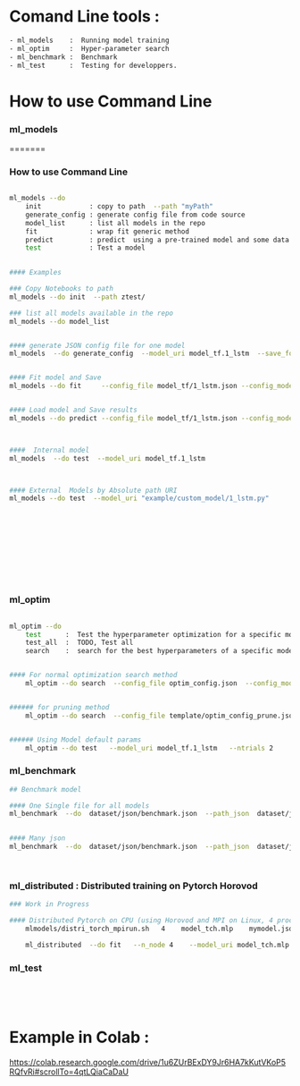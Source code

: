 # Comand Line tools :
```bash
- ml_models    :  Running model training
- ml_optim     :  Hyper-parameter search
- ml_benchmark :  Benchmark
- ml_test      :  Testing for developpers.

```


# How to use Command Line


### ml_models
=======

### How to use Command Line

```bash

ml_models --do  
    init            : copy to path  --path "myPath"
    generate_config : generate config file from code source
    model_list      : list all models in the repo
    fit             : wrap fit generic method
    predict         : predict  using a pre-trained model and some data
    test            : Test a model

    
#### Examples

### Copy Notebooks to path
ml_models --do init  --path ztest/

### list all models available in the repo
ml_models --do model_list  


#### generate JSON config file for one model
ml_models  --do generate_config  --model_uri model_tf.1_lstm  --save_folder "ztest/"


#### Fit model and Save
ml_models --do fit     --config_file model_tf/1_lstm.json --config_mode "test"


#### Load model and Save results
ml_models --do predict --config_file model_tf/1_lstm.json --config_mode "test"



####  Internal model
ml_models  --do test  --model_uri model_tf.1_lstm



#### External  Models by Absolute path URI
ml_models --do test  --model_uri "example/custom_model/1_lstm.py"












```




### ml_optim
```bash

ml_optim --do
    test      :  Test the hyperparameter optimization for a specific model
    test_all  :  TODO, Test all
    search    :  search for the best hyperparameters of a specific model


#### For normal optimization search method
    ml_optim --do search  --config_file optim_config.json  --config_mode "test"


###### for pruning method
    ml_optim --do search  --config_file template/optim_config_prune.json   --config_mode "test"


###### Using Model default params
    ml_optim --do test   --model_uri model_tf.1_lstm   --ntrials 2


```



### ml_benchmark
```bash
## Benchmark model

#### One Single file for all models
ml_benchmark  --do  dataset/json/benchmark.json  --path_json  dataset/json/benchmark_timeseries/test02/model_list.json
     

#### Many json                            
ml_benchmark  --do  dataset/json/benchmark.json  --path_json  dataset/json/benchmark_timeseries/test01/

    
```






### ml_distributed : Distributed training on Pytorch Horovod
```bash
### Work in Progress

#### Distributed Pytorch on CPU (using Horovod and MPI on Linux, 4 processes)  in model_tch/mlp.py
    mlmodels/distri_torch_mpirun.sh   4    model_tch.mlp    mymodel.json

    ml_distributed  --do fit   --n_node 4    --model_uri model_tch.mlp    --model_json mymodel.json


```





### ml_test
```bash





```




# Example in Colab :

https://colab.research.google.com/drive/1u6ZUrBExDY9Jr6HA7kKutVKoP5RQfvRi#scrollTo=4qtLQiaCaDaU






